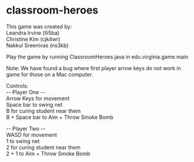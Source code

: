 # classroom-heroes

This game was created by: <br />
Leandra Irvine (lli5ba)<br />
Christine Kim (cjk4wr) <br />
Nakkul Sreenivas (ns3kb)
<br />

Play the game by running ClassroomHeroes.java in edu.virginia.game.main

Note: We have found a bug where first player arrow keys do not work in game 
for those on a Mac computer.

Controls:<br />
-- Player One -- <br />
Arrow Keys for movement<br />
Space bar to swing net<br />
B for curing student near them<br />
B + Space bar to Aim + Throw Smoke Bomb<br />

-- Player Two --<br />
WASD for movement<br />
1 to swing net<br />
2 for curing student near them<br />
2 + 1 to Aim + Throw Smoke Bomb<br />
